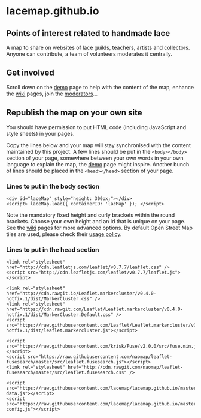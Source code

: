 lacemap.github.io
=================

Points of interest related to handmade lace
-------------------------------------------

A map to share on websites of lace guilds, teachers, artists and collectors.
Anyone can contribute, a team of volunteers moderates it centrally.


Get involved
------------

Scroll down on the [demo] page to help with the content of the map,
enhance the [wiki] pages, join the [moderators]...

[demo]: http://lacemap.github.io/
[wiki]: ../../wiki
[moderators]: https://github.com/orgs/lacemap/teams/moderators
[usage policy]: http://wiki.openstreetmap.org/wiki/Tile_usage_policy



Republish the map on your own site
----------------------------------

You should have permission to put HTML code (including JavaScript and style sheets) in your pages.

Copy the lines below and your map will stay synchronised with the content maintained by this project.
A few lines should be put in the `<body></body>` section of your page,
somewhere between your own words in your own language to explain the map, the [demo] page might inspire.
Another bunch of lines should be placed in the `<head></head>` section of your page.


### Lines to put in the body section

    <div id="laceMap" style="height: 300px;"></div>
    <script> laceMap.load({ containerID: 'lacMap' }); </script>

Note the mandatory fixed height and curly brackets within the round brackets.
Choose your own height and an id that is unique on your page.
See the [wiki](../../wiki/Advanced-options) pages for more advanced options.
By default Open Street Map tiles are used, please check their [usage policy].

### Lines to put in the head section

    <link rel="stylesheet" href="http://cdn.leafletjs.com/leaflet/v0.7.7/leaflet.css" />
    <script src="http://cdn.leafletjs.com/leaflet/v0.7.7/leaflet.js"></script>

    <link rel="stylesheet" href="http://cdn.rawgit.io/Leaflet.markercluster/v0.4.0-hotfix.1/dist/MarkerCluster.css" />
    <link rel="stylesheet" href="https://cdn.rawgit.com/Leaflet/Leaflet.markercluster/v0.4.0-hotfix.1/dist/MarkerCluster.Default.css" />
    <script src="https://raw.githubusercontent.com/Leaflet/Leaflet.markercluster/v0.4.0-hotfix.1/dist/leaflet.markercluster.js"></script>

    <script src="https://raw.githubusercontent.com/krisk/Fuse/v2.0.0/src/fuse.min.js"></script>
    <script src="https://raw.githubusercontent.com/naomap/leaflet-fusesearch/master/src/leaflet.fusesearch.js"></script>
    <link rel="stylesheet" href="http://cdn.rawgit.com/naomap/leaflet-fusesearch/master/src/leaflet.fusesearch.css" />

    <script src="https://raw.githubusercontent.com/lacemap/lacemap.github.io/master/map-data.js"></script>
    <script src="https://raw.githubusercontent.com/lacemap/lacemap.github.io/master/map-config.js"></script>

